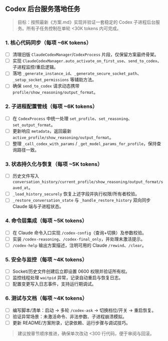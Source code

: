 ## Codex 后台服务落地任务

> 目标：按照最新《方案.md》实现并验证一套稳定的 Codex 子进程后台服务。所有子任务控制在单轮 <30K tokens 内可完成。

### 1. 核心代码同步（每项 ~6K tokens）
- [ ] 清理旧版 `ClaudeCodexManager`/`CodexProcess` 片段，仅保留方案最终骨架。
- [ ] 实现 `ClaudeCodexManager.auto_activate_on_first_use`、`send_to_codex`、子进程监控/重启逻辑。
- [ ] 落地 `_generate_instance_id`、`_generate_secure_socket_path`、`_setup_socket_permissions` 等辅助方法。
- [ ] 确保 `send_to_codex` 请求动态携带 `profile/show_reasoning/output_format`。

### 2. 子进程配置管线（每项 ~6K tokens）
- [ ] 在 `CodexProcess` 中统一处理 `set_profile`、`set_reasoning`、`set_output_format`。
- [ ] 更新响应 `metadata`，返回最新 `active_profile/show_reasoning/output_format`。
- [ ] 整理 `_call_codex_with_params` / `_get_model_params_for_profile`，保持查询路径一致。

### 3. 状态持久化与恢复（每项 ~5K tokens）
- [ ] 历史文件写入 `conversation_history/current_profile/show_reasoning/output_format/saved_at`。
- [ ] `_load_history_securely` 恢复上述字段并执行权限/所有者校验。
- [ ] `_restore_conversation_state` 与 `_handle_restore_history` 双向同步 Claude 端与子进程状态。

### 4. 命令层集成（每项 ~5K tokens）
- [ ] 在 Claude 命令入口实现 `/codex-config`（查询+切换）及参数校验。
- [ ] 实装 `/codex-reasoning`、`/codex-final_only`，并处理未激活提示。
- [ ] `/codex-help` 输出方案描述，注明可用的 Claude `/rewind`、`/clear`。

### 5. 安全与监控（每项 ~4K tokens）
- [ ] Socket/历史文件创建后立即设置 0600 权限并验证所有权。
- [ ] 监控线程处理 `waitpid` 异常，记录自动重启与恢复日志。
- [ ] 配置变更写入日志事件，支持运行期调试。

### 6. 测试与文档（每项 ~4K tokens）
- [ ] 编写脚本/清单：启动 → 多轮 `/codex-ask` → 切换档位/开关 → 重启恢复。
- [ ] 验证异常场景：未激活命令、非法参数、子进程崩溃模拟。
- [ ] 更新 README/方案附录，记录依赖、运行步骤与调试技巧。

> 建议按章节顺序推进，确保单次改动 <300 行代码，便于审阅与回滚。
